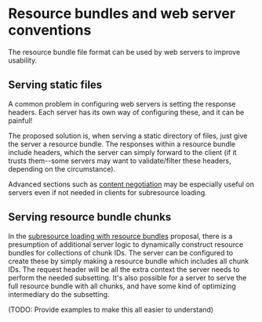 # Resource bundles and web server conventions

The resource bundle file format can be used by web servers to improve usability.

## Serving static files

A common problem in configuring web servers is setting the response headers. Each server has its own way of configuring these, and it can be painful!

The proposed solution is, when serving a static directory of files, just give the server a resource bundle. The responses within a resource bundle include headers, which the server can simply forward to the client (if it trusts them--some servers may want to validate/filter these headers, depending on the circumstance).

Advanced sections such as [content negotiation](./bundle-format.md#content-negotiation) may be especially useful on servers even if not needed in clients for subresource loading.

## Serving resource bundle chunks

In the [subresource loading with resource bundles](https://github.com/littledan/resource-bundles/blob/main/subresource-loading.md) proposal, there is a presumption of additional server logic to dynamically construct resource bundles for collections of chunk IDs. The server can be configured to create these by simply making a resource bundle which includes all chunk IDs. The request header will be all the extra context the server needs to perform the needed subsetting. It's also possible for a server to serve the full resource bundle with all chunks, and have some kind of optimizing intermediary do the subsetting.

(TODO: Provide examples to make this all easier to understand)

